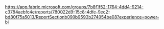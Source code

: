 https://app.fabric.microsoft.com/groups/7b8f1f52-1764-4dd4-9214-c3784aebfc4e/reports/780022d9-15c8-4dfe-9ec2-bd80f75a5013/ReportSectionb090b9593b274054be08?experience=power-bi

